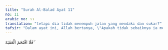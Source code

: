 ```yaml
---
title: "Surah Al-Balad Ayat 11"
no: 11
arabic_no: ١١
translation: "tetapi dia tidak menempuh jalan yang mendaki dan sukar?"
tafsir: "Dalam ayat ini, Allah bertanya, \"Apakah tidak sebaiknya ia merapikan jalan mendaki yang terjal?\" Artinya, manusia seharusnya bekerja keras dan berjuang semaksimal mungkin mengatasi segala rintangan supaya berhasil menyelesaikan pekerjaan-pekerjaan besar dan meninggalkan jasa-jasa besar."
---
```

فَلَا اقْتَحَمَ الْعَقَبَةَ ۖ